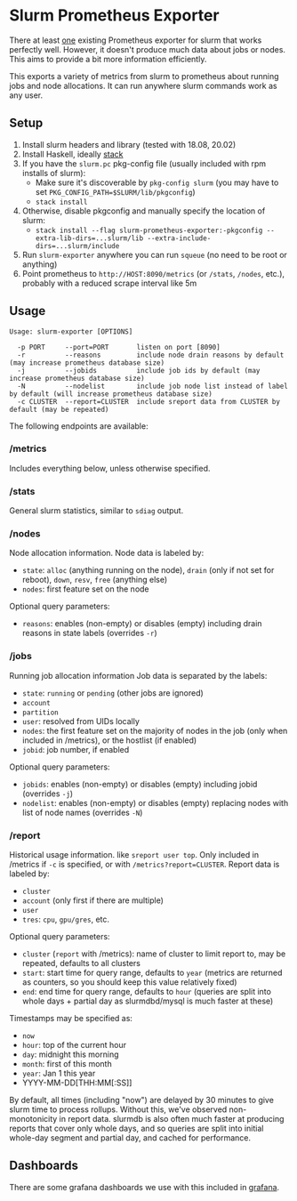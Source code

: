 # Slurm Prometheus Exporter

There at least [one](https://github.com/vpenso/prometheus-slurm-exporter) existing Prometheus exporter for slurm that works perfectly well.
However, it doesn't produce much data about jobs or nodes.
This aims to provide a bit more information efficiently.

This exports a variety of metrics from slurm to prometheus about running jobs and node allocations.
It can run anywhere slurm commands work as any user.

## Setup

1. Install slurm headers and library (tested with 18.08, 20.02)
1. Install Haskell, ideally [stack](https://docs.haskellstack.org/en/stable/README/)
1. If you have the `slurm.pc` pkg-config file (usually included with rpm installs of slurm):
    - Make sure it's discoverable by `pkg-config slurm` (you may have to set `PKG_CONFIG_PATH=$SLURM/lib/pkgconfig`) 
    - `stack install`
1. Otherwise, disable pkgconfig and manually specify the location of slurm:
    - `stack install --flag slurm-prometheus-exporter:-pkgconfig --extra-lib-dirs=...slurm/lib --extra-include-dirs=...slurm/include`
1. Run `slurm-exporter` anywhere you can run `squeue` (no need to be root or anything)
1. Point prometheus to `http://HOST:8090/metrics` (or `/stats`, `/nodes`, etc.), probably with a reduced scrape interval like 5m

## Usage

```
Usage: slurm-exporter [OPTIONS]

  -p PORT     --port=PORT       listen on port [8090]
  -r          --reasons         include node drain reasons by default (may increase prometheus database size)
  -j          --jobids          include job ids by default (may increase prometheus database size)
  -N          --nodelist        include job node list instead of label by default (will increase prometheus database size)
  -c CLUSTER  --report=CLUSTER  include sreport data from CLUSTER by default (may be repeated)
```

The following endpoints are available:

### /metrics

Includes everything below, unless otherwise specified.

### /stats

General slurm statistics, similar to `sdiag` output.

### /nodes

Node allocation information.
Node data is labeled by:

- `state`: `alloc` (anything running on the node), `drain` (only if not set for reboot), `down`, `resv`, `free` (anything else)
- `nodes`: first feature set on the node

Optional query parameters:

- `reasons`: enables (non-empty) or disables (empty) including drain reasons in state labels (overrides `-r`)

### /jobs

Running job allocation information
Job data is separated by the labels:

- `state`: `running` or `pending` (other jobs are ignored)
- `account`
- `partition`
- `user`: resolved from UIDs locally
- `nodes`: the first feature set on the majority of nodes in the job (only when included in /metrics), or the hostlist (if enabled)
- `jobid`: job number, if enabled

Optional query parameters:

- `jobids`: enables (non-empty) or disables (empty) including jobid (overrides `-j`)
- `nodelist`: enables (non-empty) or disables (empty) replacing nodes with list of node names (overrides `-N`)

### /report

Historical usage information. like `sreport user top`.
Only included in /metrics if `-c` is specified, or with `/metrics?report=CLUSTER`.
Report data is labeled by:

- `cluster`
- `account` (only first if there are multiple)
- `user`
- `tres`: `cpu`, `gpu/gres`, etc.

Optional query parameters:

- `cluster` (`report` with /metrics): name of cluster to limit report to, may be repeated, defaults to all clusters
- `start`: start time for query range, defaults to `year` (metrics are returned as counters, so you should keep this value relatively fixed)
- `end`: end time for query range, defaults to `hour` (queries are split into whole days + partial day as slurmdbd/mysql is much faster at these)

Timestamps may be specified as:

- `now`
- `hour`: top of the current hour
- `day`: midnight this morning
- `month`: first of this month
- `year`: Jan 1 this year
- YYYY-MM-DD[THH:MM[:SS]]

By default, all times (including "now") are delayed by 30 minutes to give slurm time to process rollups.
Without this, we've observed non-monotonicity in report data.
slurmdb is also often much faster at producing reports that cover only whole days, and so queries are split into initial whole-day segment and partial day, and cached for performance.

## Dashboards

There are some grafana dashboards we use with this included in [grafana](grafana/).
